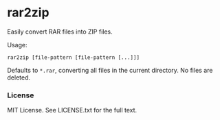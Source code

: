 
# rar2zip

Easily convert RAR files into ZIP files.

Usage: 
```
rar2zip [file-pattern [file-pattern [...]]]
```

Defaults to `*.rar`, converting all files in the current directory.  No files
are deleted.

### License

MIT License.  See LICENSE.txt for the full text.
